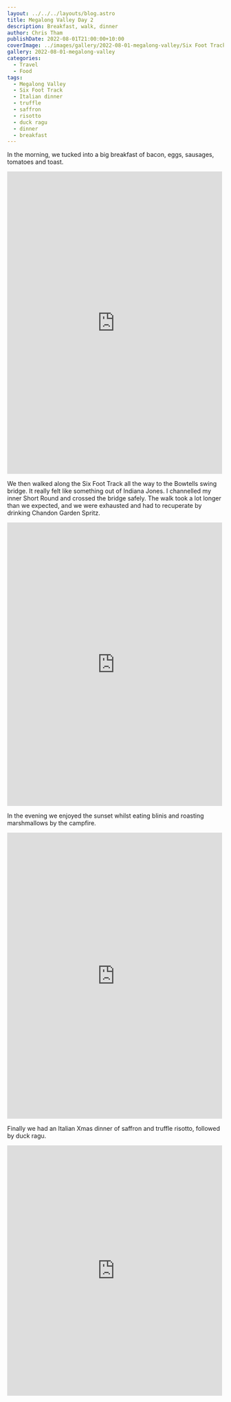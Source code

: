 ```yaml
---
layout: ../../../layouts/blog.astro
title: Megalong Valley Day 2
description: Breakfast, walk, dinner
author: Chris Tham
publishDate: 2022-08-01T21:00:00+10:00
coverImage: ../images/gallery/2022-08-01-megalong-valley/Six Foot Track (1).jpeg
gallery: 2022-08-01-megalong-valley
categories:
  - Travel
  - Food
tags:
  - Megalong Valley
  - Six Foot Track
  - Italian dinner
  - truffle
  - saffron
  - risotto
  - duck ragu
  - dinner
  - breakfast
---
```


In the morning, we tucked into a big breakfast of bacon, eggs, sausages,
tomatoes and toast.

<iframe src="https://www.facebook.com/plugins/post.php?href=https%3A%2F%2Fwww.facebook.com%2Fchris1.tham%2Fposts%2Fpfbid0xXx8aeMk9zriVAX8BGULN8NotiX6EawxQRrmEWS2kJLuU76jX26yYHBVAkHuUHCZl&show_text=true&width=500" width="500" height="703" style="border:none;overflow:hidden" scrolling="no" frameborder="0" allowfullscreen="true" allow="autoplay; clipboard-write; encrypted-media; picture-in-picture; web-share"></iframe>

We then walked along the Six Foot Track all the way to the Bowtells swing bridge.
It really felt like something out of Indiana Jones. I channelled my inner
Short Round and crossed the bridge safely. The walk took a lot longer than we
expected, and we were exhausted and had to recuperate by drinking Chandon
Garden Spritz.

<iframe src="https://www.facebook.com/plugins/post.php?href=https%3A%2F%2Fwww.facebook.com%2Fchris1.tham%2Fposts%2Fpfbid02Lb8TNVZx9XNaQTxhemBSmDx5GsoKU3jeNWL59CBSEfVv8VzBhqoX3a5eDgZGB8w1l&show_text=true&width=500" width="500" height="659" style="border:none;overflow:hidden" scrolling="no" frameborder="0" allowfullscreen="true" allow="autoplay; clipboard-write; encrypted-media; picture-in-picture; web-share"></iframe>

In the evening we enjoyed the sunset whilst eating blinis and roasting
marshmallows by the campfire.

<iframe src="https://www.facebook.com/plugins/post.php?href=https%3A%2F%2Fwww.facebook.com%2Fchris1.tham%2Fposts%2Fpfbid02rwpBWfmPUttwb9xe4akJhXykX9nPpjNHaAPELEm8A7kA3LsTG72JP4RvfxQH5UkXl&show_text=true&width=500" width="500" height="665" style="border:none;overflow:hidden" scrolling="no" frameborder="0" allowfullscreen="true" allow="autoplay; clipboard-write; encrypted-media; picture-in-picture; web-share"></iframe>

Finally we had an Italian Xmas dinner of saffron and truffle risotto, followed
by duck ragu.

<iframe src="https://www.facebook.com/plugins/post.php?href=https%3A%2F%2Fwww.facebook.com%2Fchris1.tham%2Fposts%2Fpfbid02LD4x3Z7UcofPCcexrwS71d7Hrz31Ac8M74fzzndTRGN9KHMPyRJEt4ep7gUK5Duvl&show_text=true&width=500" width="500" height="582" style="border:none;overflow:hidden" scrolling="no" frameborder="0" allowfullscreen="true" allow="autoplay; clipboard-write; encrypted-media; picture-in-picture; web-share"></iframe>
